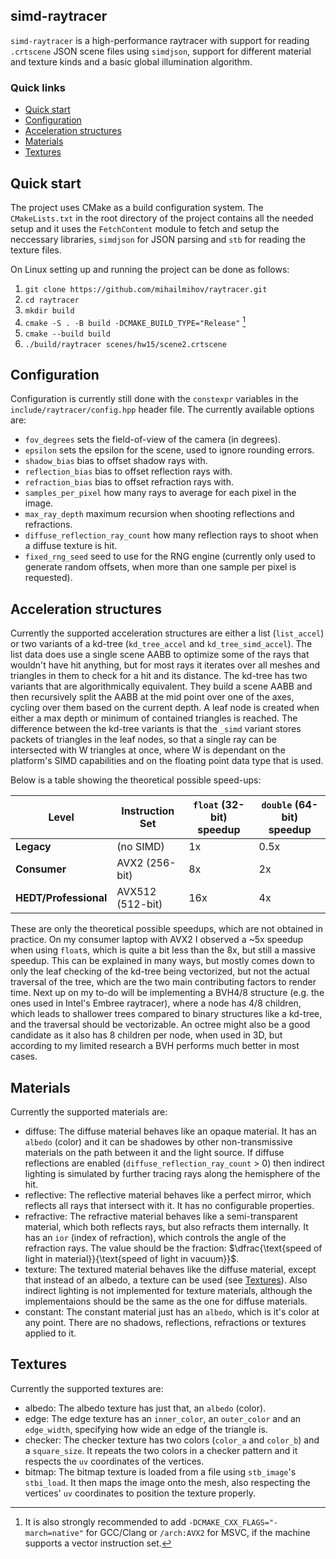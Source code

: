 simd-raytracer
---
`simd-raytracer` is a high-performance raytracer with support for reading
`.crtscene` JSON scene files using `simdjson`, support for different material
and texture kinds and a basic global illumination algorithm.

### Quick links

* [Quick start](#quick-start)
* [Configuration](#configuration)
* [Acceleration structures](#acceleration-structures)
* [Materials](#materials)
* [Textures](#textures)

## Quick start

The project uses CMake as a build configuration system. The `CMakeLists.txt` in
the root directory of the project contains all the needed setup and it uses the
`FetchContent` module to fetch and setup the neccessary libraries, `simdjson`
for JSON parsing and `stb` for reading the texture files.

On Linux setting up and running the project can be done as follows:
1. `git clone https://github.com/mihailmihov/raytracer.git`
2. `cd raytracer`
3. `mkdir build`
4. `cmake -S . -B build -DCMAKE_BUILD_TYPE="Release"` [^1]
5. `cmake --build build`
6. `./build/raytracer scenes/hw15/scene2.crtscene`

[^1]: It is also strongly recommended to add
    `-DCMAKE_CXX_FLAGS="-march=native"` for GCC/Clang or `/arch:AVX2` for MSVC,
    if the machine supports a vector instruction set.

## Configuration

Configuration is currently still done with the `constexpr` variables in the
`include/raytracer/config.hpp` header file. The currently available options
are:
- `fov_degrees` sets the field-of-view of the camera (in degrees).
- `epsilon` sets the epsilon for the scene, used to ignore rounding errors.
- `shadow_bias` bias to offset shadow rays with.
- `reflection_bias` bias to offset reflection rays with.
- `refraction_bias` bias to offset refraction rays with.
- `samples_per_pixel` how many rays to average for each pixel in the image.
- `max_ray_depth` maximum recursion when shooting reflections and refractions.
- `diffuse_reflection_ray_count` how many reflection rays to shoot when a
  diffuse texture is hit.
- `fixed_rng_seed` seed to use for the RNG engine (currently only used to
  generate random offsets, when more than one sample per pixel is requested).

## Acceleration structures

Currently the supported acceleration structures are either a list
(`list_accel`) or two variants of a kd-tree (`kd_tree_accel` and
`kd_tree_simd_accel`). The list data does use a single scene AABB to optimize
some of the rays that wouldn't have hit anything, but for most rays it iterates
over all meshes and triangles in them to check for a hit and its distance. The
kd-tree has two variants that are algorithmically equivalent. They build a
scene AABB and then recursively split the AABB at the mid point over one of the
axes, cycling over them based on the current depth. A leaf node is created when
either a max depth or minimum of contained triangles is reached. The difference
between the kd-tree variants is that the `_simd` variant stores packets of
triangles in the leaf nodes, so that a single ray can be intersected with W
triangles at once, where W is dependant on the platform's SIMD capabilities and
on the floating point data type that is used.

Below is a table showing the
theoretical possible speed-ups:

| Level                     | Instruction Set   | `float` (32-bit) speedup | `double` (64-bit) speedup |
|---------------------------|-------------------|--------------------------|---------------------------|
| **Legacy**                | (no SIMD)         | 1x                       | 0.5x                      |
| **Consumer**              | AVX2 (256-bit)    | 8x                       | 2x                        |
| **HEDT/Professional**     | AVX512 (512-bit)  | 16x                      | 4x                        |

These are only the theoretical possible speedups, which are not obtained in
practice. On my consumer laptop with AVX2 I observed a ~5x speedup when using
`float`s, which is quite a bit less than the 8x, but still a massive speedup.
This can be explained in many ways, but mostly comes down to only the leaf
checking of the kd-tree being vectorized, but not the actual traversal of the
tree, which are the two main contributing factors to render time. Next up on my
to-do will be implementing a BVH4/8 structure (e.g. the ones used in Intel's
Embree raytracer), where a node has 4/8 children, which leads to shallower
trees compared to binary structures like a kd-tree, and the traversal should be
vectorizable. An octree might also be a good candidate as it also has 8
children per node, when used in 3D, but according to my limited research a BVH
performs much better in most cases.

## Materials

Currently the supported materials are:
- diffuse: The diffuse material behaves like an opaque material. It has an
  `albedo` (color) and it can be shadowes by other non-transmissive materials
  on the path between it and the light source. If diffuse reflections are
  enabled (`diffuse_reflection_ray_count` > 0) then indirect lighting is
  simulated by further tracing rays along the hemisphere of the hit.
- reflective: The reflective material behaves like a perfect mirror, which
  reflects all rays that intersect with it. It has no configurable properties.
- refractive: The refractive material behaves like a semi-transparent material,
  which both reflects rays, but also refracts them internally. It has an `ior`
  (index of refraction), which controls the angle of the refraction rays. The
  value should be the fraction: $\dfrac{\text{speed of light in
  material}}{\text{speed of light in vacuum}}$.
- texture: The textured material behaves like the diffuse material, except that
  instead of an albedo, a texture can be used (see [Textures](#textures)). Also
  indirect lighting is not implemented for texture materials, although the
  implementaions should be the same as the one for diffuse materials.
- constant: The constant material just has an `albedo`, which is it's color at
  any point. There are no shadows, reflections, refractions or textures applied
  to it.

## Textures

Currently the supported textures are:
- albedo: The albedo texture has just that, an `albedo` (color).
- edge: The edge texture has an `inner_color`, an `outer_color` and an
  `edge_width`, specifying how wide an edge of the triangle is.
- checker: The checker texture has two colors (`color_a` and `color_b`) and a
  `square_size`. It repeats the two colors in a checker pattern and it respects
  the `uv` coordinates of the vertices.
- bitmap: The bitmap texture is loaded from a file using `stb_image`'s
  `stbi_load`. It then maps the image onto the mesh, also respecting the
  vertices' `uv` coordinates to position the texture properly.
